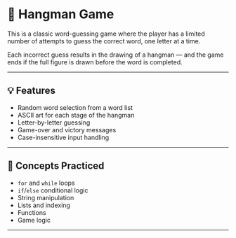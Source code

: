 # 🎯 Hangman Game

This is a classic word-guessing game where the player has a limited number of attempts to guess the correct word, one letter at a time.

Each incorrect guess results in the drawing of a hangman — and the game ends if the full figure is drawn before the word is completed.

---

## 💡 Features

- Random word selection from a word list
- ASCII art for each stage of the hangman
- Letter-by-letter guessing
- Game-over and victory messages
- Case-insensitive input handling

---

## 🧠 Concepts Practiced

- `for` and `while` loops
- `if`/`else` conditional logic
- String manipulation
- Lists and indexing
- Functions
- Game logic

---
